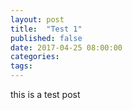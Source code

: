 ```yaml
---
layout: post
title:  "Test 1"
published: false
date: 2017-04-25 08:00:00
categories: 
tags: 
---
```

this is a test post